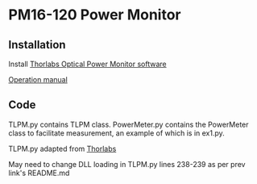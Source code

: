 # PM16-120 Power Monitor

## Installation

Install [Thorlabs Optical Power Monitor software](https://www.thorlabs.com/software_pages/ViewSoftwarePage.cfm?Code=OPM)

[Operation manual](https://www.thorlabs.com/software/MUC/OPM/v1.0/TL_OPM_V1.0_web-secured.pdf)

## Code

TLPM.py contains TLPM class. PowerMeter.py contains the PowerMeter class to facilitate measurement, an example of which is in ex1.py. 

TLPM.py adapted from [Thorlabs](https://github.com/Thorlabs/Light_Analysis_Examples/tree/main/Python/Thorlabs%20PMxxx%20Power%20Meters)

May need to change DLL loading in TLPM.py lines 238-239 as per prev link's README.md
